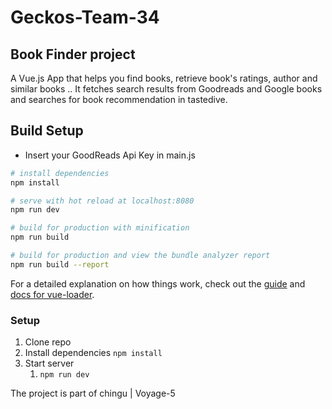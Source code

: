 # Geckos-Team-34
## Book Finder project

A Vue.js App that helps you find books, retrieve book's ratings, author and similar books .. It fetches search results from Goodreads and Google books and searches for book recommendation in tastedive.

## Build Setup
* Insert your GoodReads Api Key in main.js

``` bash
# install dependencies
npm install

# serve with hot reload at localhost:8080
npm run dev

# build for production with minification
npm run build

# build for production and view the bundle analyzer report
npm run build --report
```

For a detailed explanation on how things work, check out the [guide](http://vuejs-templates.github.io/webpack/) and [docs for vue-loader](http://vuejs.github.io/vue-loader).


### Setup

1.  Clone repo 
2.  Install dependencies `npm install`
3.  Start server
    1.  `npm run dev`

The project is part of chingu | Voyage-5
